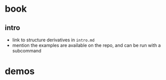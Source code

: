 # book

## intro

- link to structure derivatives in `intro.md`
- mention the examples are available on the repo, and can be run with a subcommand

# demos